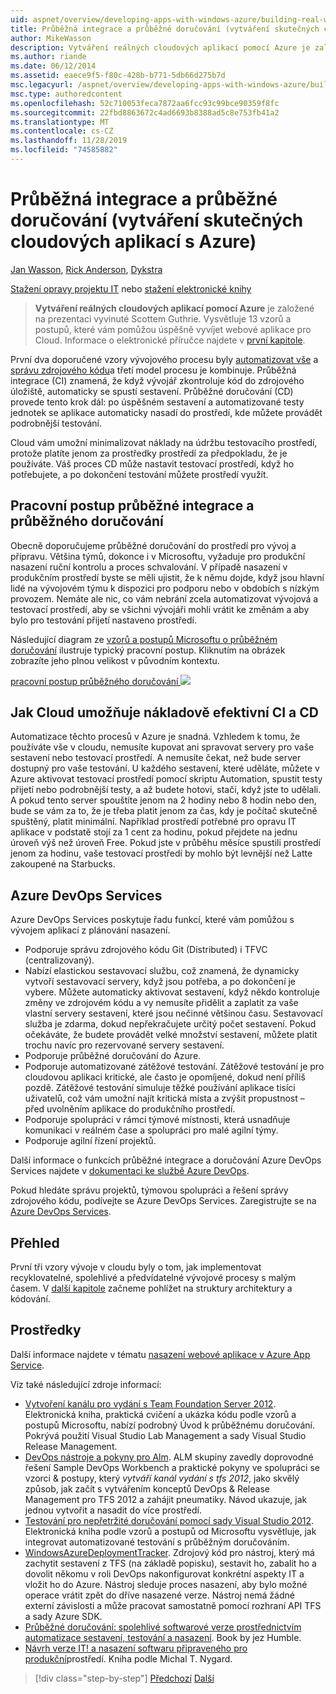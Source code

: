 ```yaml
---
uid: aspnet/overview/developing-apps-with-windows-azure/building-real-world-cloud-apps-with-windows-azure/continuous-integration-and-continuous-delivery
title: Průběžná integrace a průběžné doručování (vytváření skutečných cloudových aplikací s Azure) | Microsoft Docs
author: MikeWasson
description: Vytváření reálných cloudových aplikací pomocí Azure je založené na prezentaci vyvinuté Scottem Guthrie. Vysvětluje 13 vzorů a postupů, které mohou...
ms.author: riande
ms.date: 06/12/2014
ms.assetid: eaece9f5-f80c-428b-b771-5db66d275b7d
msc.legacyurl: /aspnet/overview/developing-apps-with-windows-azure/building-real-world-cloud-apps-with-windows-azure/continuous-integration-and-continuous-delivery
msc.type: authoredcontent
ms.openlocfilehash: 52c710053feca7872aa6fcc93c99bce90359f8fc
ms.sourcegitcommit: 22fbd8863672c4ad6693b8388ad5c8e753fb41a2
ms.translationtype: MT
ms.contentlocale: cs-CZ
ms.lasthandoff: 11/28/2019
ms.locfileid: "74585882"
---
```

# <a name="continuous-integration-and-continuous-delivery-building-real-world-cloud-apps-with-azure"></a>Průběžná integrace a průběžné doručování (vytváření skutečných cloudových aplikací s Azure)

[Jan Wasson](https://github.com/MikeWasson), [Rick Anderson]((https://twitter.com/RickAndMSFT)), [Dykstra](https://github.com/tdykstra)

[Stažení opravy projektu IT](https://code.msdn.microsoft.com/Fix-It-app-for-Building-cdd80df4) nebo [stažení elektronické knihy](https://blogs.msdn.com/b/microsoft_press/archive/2014/07/23/free-ebook-building-cloud-apps-with-microsoft-azure.aspx)

> **Vytváření reálných cloudových aplikací pomocí Azure** je založené na prezentaci vyvinuté Scottem Guthrie. Vysvětluje 13 vzorů a postupů, které vám pomůžou úspěšně vyvíjet webové aplikace pro Cloud. Informace o elektronické příručce najdete v [první kapitole](introduction.md).

První dva doporučené vzory vývojového procesu byly [automatizovat vše](automate-everything.md) a [správu zdrojového kódu](source-control.md)a třetí model procesu je kombinuje. Průběžná integrace (CI) znamená, že když vývojář zkontroluje kód do zdrojového úložiště, automaticky se spustí sestavení. Průběžné doručování (CD) provede tento krok dál: po úspěšném sestavení a automatizované testy jednotek se aplikace automaticky nasadí do prostředí, kde můžete provádět podrobnější testování.

Cloud vám umožní minimalizovat náklady na údržbu testovacího prostředí, protože platíte jenom za prostředky prostředí za předpokladu, že je používáte. Váš proces CD může nastavit testovací prostředí, když ho potřebujete, a po dokončení testování můžete prostředí využít.

## <a name="continuous-integration-and-continuous-delivery-workflow"></a>Pracovní postup průběžné integrace a průběžného doručování

Obecně doporučujeme průběžné doručování do prostředí pro vývoj a přípravu. Většina týmů, dokonce i v Microsoftu, vyžaduje pro produkční nasazení ruční kontrolu a proces schvalování. V případě nasazení v produkčním prostředí byste se měli ujistit, že k němu dojde, když jsou hlavní lidé na vývojovém týmu k dispozici pro podporu nebo v obdobích s nízkým provozem. Nemáte ale nic, co vám nebrání zcela automatizovat vývojová a testovací prostředí, aby se všichni vývojáři mohli vrátit ke změnám a aby bylo pro testování přijetí nastaveno prostředí.

Následující diagram ze [vzorů a postupů Microsoftu o průběžném doručování](https://aka.ms/ReleasePipeline) ilustruje typický pracovní postup. Kliknutím na obrázek zobrazíte jeho plnou velikost v původním kontextu.

[pracovní postup průběžného doručování ![](continuous-integration-and-continuous-delivery/_static/image1.png)](https://msdn.microsoft.com/library/dn449955.aspx)

## <a name="how-the-cloud-enables-cost-effective-ci-and-cd"></a>Jak Cloud umožňuje nákladově efektivní CI a CD

Automatizace těchto procesů v Azure je snadná. Vzhledem k tomu, že používáte vše v cloudu, nemusíte kupovat ani spravovat servery pro vaše sestavení nebo testovací prostředí. A nemusíte čekat, než bude server dostupný pro vaše testování. U každého sestavení, které uděláte, můžete v Azure aktivovat testovací prostředí pomocí skriptu Automation, spustit testy přijetí nebo podrobnější testy, a až budete hotovi, stačí, když jste to udělali. A pokud tento server spouštíte jenom na 2 hodiny nebo 8 hodin nebo den, bude se vám za to, že je třeba platit jenom za čas, kdy je počítač skutečně spuštěný, platit minimální. Například prostředí potřebné pro opravu IT aplikace v podstatě stojí za 1 cent za hodinu, pokud přejdete na jednu úroveň výš než úroveň Free. Pokud jste v průběhu měsíce spustili prostředí jenom za hodinu, vaše testovací prostředí by mohlo být levnější než Latte zakoupené na Starbucks.

## <a name="azure-devops-services"></a>Azure DevOps Services 

Azure DevOps Services poskytuje řadu funkcí, které vám pomůžou s vývojem aplikací z plánování nasazení.

- Podporuje správu zdrojového kódu Git (Distributed) i TFVC (centralizovaný).
- Nabízí elastickou sestavovací službu, což znamená, že dynamicky vytvoří sestavovací servery, když jsou potřeba, a po dokončení je vybere. Můžete automaticky aktivovat sestavení, když někdo kontroluje změny ve zdrojovém kódu a vy nemusíte přidělit a zaplatit za vaše vlastní servery sestavení, které jsou nečinné většinou času. Sestavovací služba je zdarma, dokud nepřekračujete určitý počet sestavení. Pokud očekáváte, že budete provádět velké množství sestavení, můžete platit trochu navíc pro rezervované servery sestavení.
- Podporuje průběžné doručování do Azure.
- Podporuje automatizované zátěžové testování. Zátěžové testování je pro cloudovou aplikaci kritické, ale často je opomíjené, dokud není příliš pozdě. Zátěžové testování simuluje těžké používání aplikace tisíci uživatelů, což vám umožní najít kritická místa a zvýšit propustnost – před uvolněním aplikace do produkčního prostředí.
- Podporuje spolupráci v rámci týmové místnosti, která usnadňuje komunikaci v reálném čase a spolupráci pro malé agilní týmy.
- Podporuje agilní řízení projektů.

Další informace o funkcích průběžné integrace a doručování Azure DevOps Services najdete v [dokumentaci ke službě Azure DevOps](/azure/devops/index).

Pokud hledáte správu projektů, týmovou spolupráci a řešení správy zdrojového kódu, podívejte se Azure DevOps Services. Zaregistrujte se na [Azure DevOps Services](https://dev.azure.com/).

## <a name="summary"></a>Přehled

První tři vzory vývoje v cloudu byly o tom, jak implementovat recyklovatelné, spolehlivé a předvídatelné vývojové procesy s malým časem. V [další kapitole](web-development-best-practices.md) začneme pohlížet na struktury architektury a kódování.

## <a name="resources"></a>Prostředky

Další informace najdete v tématu [nasazení webové aplikace v Azure App Service](https://azure.microsoft.com/documentation/articles/web-sites-deploy/).

Viz také následující zdroje informací:

- [Vytvoření kanálu pro vydání s Team Foundation Server 2012](https://aka.ms/ReleasePipeline). Elektronická kniha, praktická cvičení a ukázka kódu podle vzorů a postupů Microsoftu, nabízí podrobný Úvod k průběžnému doručování. Pokrývá použití Visual Studio Lab Management a sady Visual Studio Release Management.
- [DevOps nástroje a pokyny pro Alm](https://aka.ms/vsarsolutions/). ALM skupiny zavedly doprovodné řešení Sample DevOps Workbench a praktické pokyny ve spolupráci se vzorci &amp; postupy, který *vytváří kanál vydání s tfs 2012*, jako skvělý způsob, jak začít s vytvářením konceptů DevOps &amp; Release Management pro TFS 2012 a zahájit pneumatiky. Návod ukazuje, jak jednou vytvořit a nasadit do více prostředí.
- [Testování pro nepřetržité doručování pomocí sady Visual Studio 2012](https://msdn.microsoft.com/library/jj159345.aspx). Elektronická kniha podle vzorů a postupů od Microsoftu vysvětluje, jak integrovat automatizované testování s průběžným doručováním.
- [WindowsAzureDeploymentTracker](https://github.com/RyanTBerry/WindowsAzureDeploymentTracker). Zdrojový kód pro nástroj, který má zachytit sestavení z TFS (na základě popisku), sestavit ho, zabalit ho a dovolit někomu v roli DevOps nakonfigurovat konkrétní aspekty IT a vložit ho do Azure. Nástroj sleduje proces nasazení, aby bylo možné operace vrátit zpět do dříve nasazené verze. Nástroj nemá žádné externí závislosti a může pracovat samostatně pomocí rozhraní API TFS a sady Azure SDK.
- [Průběžné doručování: spolehlivé softwarové verze prostřednictvím automatizace sestavení, testování a nasazení](https://www.amazon.com/Continuous-Delivery-Deployment-Automation-Addison-Wesley/dp/0321601912/ref=sr_1_1?s=books&amp;ie=UTF8&amp;qid=1377126361). Book by jez Humble.
- [Návrh verze IT! a nasazení softwaru připraveného pro produkční](https://www.amazon.com/Release-It-Production-Ready-Pragmatic-Programmers/dp/0978739213)prostředí. Kniha podle Michal T. Nygard.

> [!div class="step-by-step"]
> [Předchozí](source-control.md)
> [Další](web-development-best-practices.md)
